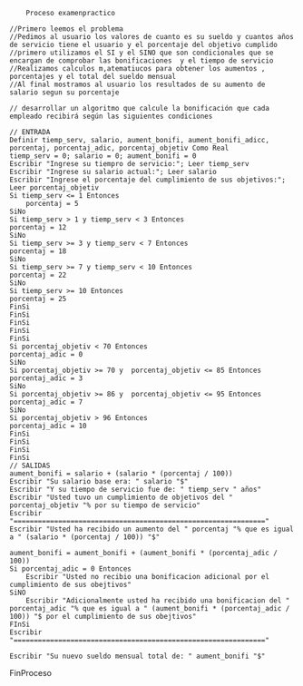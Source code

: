 
        Proceso examenpractico
	
	//Primero leemos el problema 
	//Pedimos al usuario los valores de cuanto es su sueldo y cuantos años de servicio tiene el usuario y el porcentaje del objetivo cumplido 
	//primero utilizamos el SI y el SINO que son condicionales que se encargan de comprobar las bonificaciones  y el tiempo de servicio 
	//Realizamos calculos m,atematiucos para obtener los aumentos , porcentajes y el total del sueldo mensual 
	//Al final mostramos al usuario los resultados de su aumento de salario segun su porcentaje 
	
	// desarrollar un algoritmo que calcule la bonificación que cada empleado recibirá según las siguientes condiciones
	
	// ENTRADA
	Definir tiemp_serv, salario, aument_bonifi, aument_bonifi_adicc, porcentaj, porcentaj_adic, porcentaj_objetiv Como Real
	tiemp_serv = 0; salario = 0; aument_bonifi = 0
	Escribir "Ingrese su tiempro de servicio:"; Leer tiemp_serv
	Escribir "Ingrese su salario actual:"; Leer salario
	Escribir "Ingrese el porcentaje del cumplimiento de sus objetivos:"; Leer porcentaj_objetiv
	Si tiemp_serv <= 1 Entonces
		porcentaj = 5
	SiNo
	Si tiemp_serv > 1 y tiemp_serv < 3 Entonces
	porcentaj = 12
	SiNo
	Si tiemp_serv >= 3 y tiemp_serv < 7 Entonces
	porcentaj = 18
	SiNo
	Si tiemp_serv >= 7 y tiemp_serv < 10 Entonces
	porcentaj = 22
	SiNo
	Si tiemp_serv >= 10 Entonces
	porcentaj = 25
	FinSi
	FinSi
	FinSi
	FinSi
	FinSi
	Si porcentaj_objetiv < 70 Entonces
	porcentaj_adic = 0
	SiNo
	Si porcentaj_objetiv >= 70 y  porcentaj_objetiv <= 85 Entonces
	porcentaj_adic = 3
	SiNo
	Si porcentaj_objetiv >= 86 y  porcentaj_objetiv <= 95 Entonces
	porcentaj_adic = 7
	SiNo
	Si porcentaj_objetiv > 96 Entonces
	porcentaj_adic = 10
	FinSi
	FinSi
	FinSi
	FinSi
	// SALIDAS
	aument_bonifi = salario + (salario * (porcentaj / 100))
	Escribir "Su salario base era: " salario "$"
	Escribir "Y su tiempo de servicio fue de: " tiemp_serv " años"
	Escribir "Usted tuvo un cumplimiento de objetivos del " porcentaj_objetiv "% por su tiempo de servicio"
	Escribir "=============================================================="
	Escribir "Usted ha recibido un aumento del " porcentaj "% que es igual a " (salario * (porcentaj / 100)) "$"
	
	aument_bonifi = aument_bonifi + (aument_bonifi * (porcentaj_adic / 100))
	Si porcentaj_adic = 0 Entonces
		Escribir "Usted no recibio una bonificacion adicional por el cumplimiento de sus obejtivos"
	SiNO
		Escribir "Adicionalmente usted ha recibido una bonificacion del " porcentaj_adic "% que es igual a " (aument_bonifi * (porcentaj_adic / 100)) "$ por el cumplimiento de sus obejtivos"
	FInSi
	Escribir "=============================================================="
	
	Escribir "Su nuevo sueldo mensual total de: " aument_bonifi "$"
	
FinProceso
